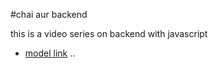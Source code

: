 #chai aur backend

this is a video series on backend with javascript
- [model link](https://www.linkedin.com/in/suprit-mohanty-7785b923b/)
..